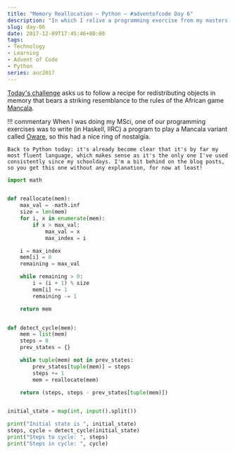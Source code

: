 ```yaml
---
title: "Memory Reallocation — Python — #adventofcode Day 6"
description: "In which I relive a programming exercise from my masters course."
slug: day-06
date: 2017-12-09T17:45:46+00:00
tags:
- Technology
- Learning
- Advent of Code
- Python
series: aoc2017
---
```


[Today's challenge](http://adventofcode.com/2017/day/6) asks us to follow a recipe for redistributing objects in memory that bears a striking resemblance to the rules of the African game [Mancala](http://en.wikipedia.org/wiki/Mancala).

!!! commentary
    When I was doing my MSci, one of our programming exercises was to write (in Haskell, IIRC) a program to play a Mancala variant called [Oware](http://en.wikipedia.org/wiki/Oware), so this had a nice ring of nostalgia.
    
    Back to Python today: it's already become clear that it's by far my most fluent language, which makes sense as it's the only one I've used consistently since my schooldays. I'm a bit behind on the blog posts, so you get this one without any explanation, for now at least!

```python
import math


def reallocate(mem):
    max_val = -math.inf
    size = len(mem)
    for i, x in enumerate(mem):
        if x > max_val:
            max_val = x
            max_index = i

    i = max_index
    mem[i] = 0
    remaining = max_val

    while remaining > 0:
        i = (i + 1) % size
        mem[i] += 1
        remaining -= 1

    return mem


def detect_cycle(mem):
    mem = list(mem)
    steps = 0
    prev_states = {}

    while tuple(mem) not in prev_states:
        prev_states[tuple(mem)] = steps
        steps += 1
        mem = reallocate(mem)

    return (steps, steps - prev_states[tuple(mem)])


initial_state = map(int, input().split())

print("Initial state is ", initial_state)
steps, cycle = detect_cycle(initial_state)
print("Steps to cycle: ", steps)
print("Steps in cycle: ", cycle)
```

